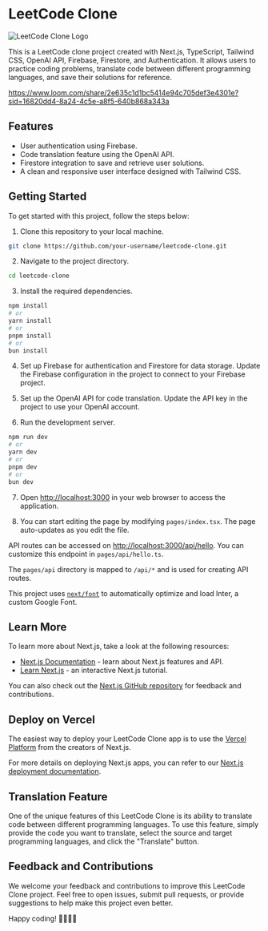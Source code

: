 # LeetCode Clone

![LeetCode Clone Logo](https://your-logo-url.com)

This is a LeetCode clone project created with Next.js, TypeScript, Tailwind CSS, OpenAI API, Firebase, Firestore, and Authentication. It allows users to practice coding problems, translate code between different programming languages, and save their solutions for reference.

https://www.loom.com/share/2e635c1d1bc5414e94c705def3e4301e?sid=16820dd4-8a24-4c5e-a8f5-640b868a343a

## Features

- User authentication using Firebase.
- Code translation feature using the OpenAI API.
- Firestore integration to save and retrieve user solutions.
- A clean and responsive user interface designed with Tailwind CSS.

## Getting Started

To get started with this project, follow the steps below:

1. Clone this repository to your local machine.

```bash
git clone https://github.com/your-username/leetcode-clone.git
```

2. Navigate to the project directory.

```bash
cd leetcode-clone
```

3. Install the required dependencies.

```bash
npm install
# or
yarn install
# or
pnpm install
# or
bun install
```

4. Set up Firebase for authentication and Firestore for data storage. Update the Firebase configuration in the project to connect to your Firebase project.

5. Set up the OpenAI API for code translation. Update the API key in the project to use your OpenAI account.

6. Run the development server.

```bash
npm run dev
# or
yarn dev
# or
pnpm dev
# or
bun dev
```

7. Open [http://localhost:3000](http://localhost:3000) in your web browser to access the application.

8. You can start editing the page by modifying `pages/index.tsx`. The page auto-updates as you edit the file.

API routes can be accessed on [http://localhost:3000/api/hello](http://localhost:3000/api/hello). You can customize this endpoint in `pages/api/hello.ts`.

The `pages/api` directory is mapped to `/api/*` and is used for creating API routes.

This project uses [`next/font`](https://nextjs.org/docs/basic-features/font-optimization) to automatically optimize and load Inter, a custom Google Font.

## Learn More

To learn more about Next.js, take a look at the following resources:

- [Next.js Documentation](https://nextjs.org/docs) - learn about Next.js features and API.
- [Learn Next.js](https://nextjs.org/learn) - an interactive Next.js tutorial.

You can also check out the [Next.js GitHub repository](https://github.com/vercel/next.js/) for feedback and contributions.

## Deploy on Vercel

The easiest way to deploy your LeetCode Clone app is to use the [Vercel Platform](https://vercel.com/new?utm_medium=default-template&filter=next.js&utm_source=create-next-app&utm_campaign=create-next-app-readme) from the creators of Next.js.

For more details on deploying Next.js apps, you can refer to our [Next.js deployment documentation](https://nextjs.org/docs/deployment).

## Translation Feature

One of the unique features of this LeetCode Clone is its ability to translate code between different programming languages. To use this feature, simply provide the code you want to translate, select the source and target programming languages, and click the "Translate" button.

## Feedback and Contributions

We welcome your feedback and contributions to improve this LeetCode Clone project. Feel free to open issues, submit pull requests, or provide suggestions to help make this project even better.

Happy coding! 👨‍💻👩‍💻

